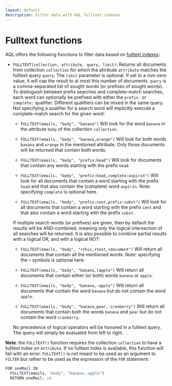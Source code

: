 ```yaml
---
layout: default
description: Filter data with AQL fulltext indexes
---
```

Fulltext functions
==================

AQL offers the following functions to filter data based on [fulltext indexes](glossary.html#fulltext-index):

- `FULLTEXT(collection, attribute, query, limit)`: 
  Returns all documents from collection `collection` for which the attribute `attribute`
  matches the fulltext query `query`. The `limit` parameter is optional. If set to a non-zero
  value, it will cap the result to at most this number of documents.
  `query` is a comma-separated list of sought words (or prefixes of sought words). To 
  distinguish between prefix searches and complete-match searches, each word can optionally be
  prefixed with either the `prefix:` or `complete:` qualifier. Different qualifiers can
  be mixed in the same query. Not specifying a qualifier for a search word will implicitly
  execute a complete-match search for the given word:

  - `FULLTEXT(emails, "body", "banana")` Will look for the word `banana` in the 
    attribute `body` of the collection `collection`.

  - `FULLTEXT(emails, "body", "banana,orange")` Will look for both words
    `banana` and `orange` in the mentioned attribute. Only those documents will be
    returned that contain both words.

  - `FULLTEXT(emails, "body", "prefix:head")` Will look for documents that contain any
    words starting with the prefix `head`.

  - `FULLTEXT(emails, "body", "prefix:head,complete:aspirin")` Will look for all 
    documents that contain a word starting with the prefix `head` and that also contain 
    the (complete) word `aspirin`. Note: specifying `complete` is optional here.

  - `FULLTEXT(emails, "body", "prefix:cent,prefix:subst")` Will look for all documents 
    that contain a word starting with the prefix `cent` and that also contain a word
    starting with the prefix `subst`.

  If multiple search words (or prefixes) are given, then by default the results will be 
  AND-combined, meaning only the logical intersection of all searches will be returned. 
  It is also possible to combine partial results with a logical OR, and with a logical NOT:

  - `FULLTEXT(emails, "body", "+this,+text,+document")` Will return all documents that 
    contain all the mentioned words. Note: specifying the `+` symbols is optional here.

  - `FULLTEXT(emails, "body", "banana,|apple")` Will return all documents that contain
    either (or both) words `banana` or `apple`.

  - `FULLTEXT(emails, "body", "banana,-apple")` Will return all documents that contain
    the word `banana` but do not contain the word `apple`.

  - `FULLTEXT(emails, "body", "banana,pear,-cranberry")` Will return all documents that 
    contain both the words `banana` and `pear` but do not contain the word 
    `cranberry`.

  No precedence of logical operators will be honored in a fulltext query. The query will simply
  be evaluated from left to right.
  
**Note**: the `FULLTEXT()` function requires the collection `collection` to have a
fulltext index on `attribute`. If no fulltext index is available, this function
will fail with an error. `FULLTEXT()` is not meant to be used as an argument to `FILTER`
but rather to be used as the expression of the `FOR` statement:

```js
FOR oneMail IN
  FULLTEXT(emails, "body", "banana,-apple")
  RETURN oneMail._id
```
